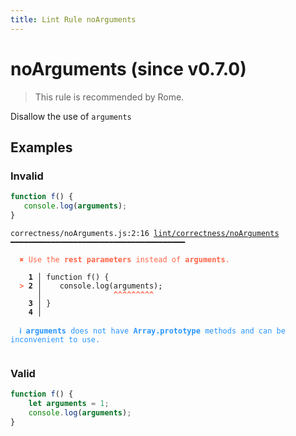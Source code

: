 ```yaml
---
title: Lint Rule noArguments
---
```


# noArguments (since v0.7.0)

> This rule is recommended by Rome.

Disallow the use of `arguments`

## Examples

### Invalid

```jsx
function f() {
   console.log(arguments);
}
```

<pre class="language-text"><code class="language-text">correctness/noArguments.js:2:16 <a href="https://docs.rome.tools/lint/rules/noArguments">lint/correctness/noArguments</a> ━━━━━━━━━━━━━━━━━━━━━━━━━━━━━━━━━━━━━━━

<strong><span style="color: Tomato;">  </span></strong><strong><span style="color: Tomato;">✖</span></strong> <span style="color: Tomato;">Use the </span><span style="color: Tomato;"><strong>rest parameters</strong></span><span style="color: Tomato;"> instead of </span><span style="color: Tomato;"><strong>arguments</strong></span><span style="color: Tomato;">.</span>
  
    <strong>1 │ </strong>function f() {
<strong><span style="color: Tomato;">  </span></strong><strong><span style="color: Tomato;">&gt;</span></strong> <strong>2 │ </strong>   console.log(arguments);
   <strong>   │ </strong>               <strong><span style="color: Tomato;">^</span></strong><strong><span style="color: Tomato;">^</span></strong><strong><span style="color: Tomato;">^</span></strong><strong><span style="color: Tomato;">^</span></strong><strong><span style="color: Tomato;">^</span></strong><strong><span style="color: Tomato;">^</span></strong><strong><span style="color: Tomato;">^</span></strong><strong><span style="color: Tomato;">^</span></strong><strong><span style="color: Tomato;">^</span></strong>
    <strong>3 │ </strong>}
    <strong>4 │ </strong>
  
<strong><span style="color: rgb(38, 148, 255);">  </span></strong><strong><span style="color: rgb(38, 148, 255);">ℹ</span></strong> <span style="color: rgb(38, 148, 255);"><strong>arguments</strong></span><span style="color: rgb(38, 148, 255);"> does not have </span><span style="color: rgb(38, 148, 255);"><strong>Array.prototype</strong></span><span style="color: rgb(38, 148, 255);"> methods and can be inconvenient to use.</span>
  
</code></pre>

### Valid

```js
function f() {
    let arguments = 1;
    console.log(arguments);
}
```

